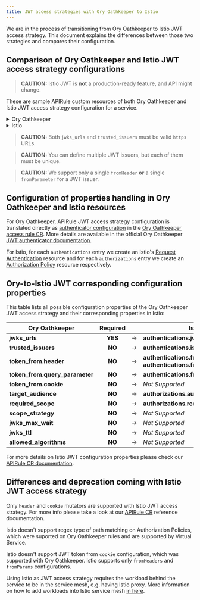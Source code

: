 ```yaml
---
title: JWT access strategies with Ory Oathkeeper to Istio
---
```


We are in the process of transitioning from Ory Oathkeeper to Istio JWT access strategy. This document explains the differences between those two strategies and compares their configuration.

## Comparison of Ory Oathkeeper and Istio JWT access strategy configurations

>**CAUTION:** Istio JWT is **not** a production-ready feature, and API might change.

These are sample APIRule custom resources of both Ory Oathkeeper and Istio JWT access strategy configuration for a service.

<div tabs name="api-rule">
  <details>
  <summary>
  Ory Oathkeeper
  </summary>

```yaml
apiVersion: gateway.kyma-project.io/v1beta1
kind: APIRule
metadata:
  name: service-secured
spec:
  gateway: kyma-system/kyma-gateway
  host: foo.bar
  service:
    name: foo-service
    namespace: foo-namespace
    port: 8080
  rules:
    - path: /.*
      methods: ["GET"]
      mutators: []
      accessStrategies:
        - handler: jwt
          config:
            trusted_issuers:
              - $ISSUER1
              - $ISSUER2
            jwks_urls:
              - $JWKS_URI1
              - $JWKS_URI2
```

  </details>
  <details>
  <summary>
  Istio
  </summary>

```yaml
apiVersion: gateway.kyma-project.io/v1beta1
kind: APIRule
metadata:
  name: service-secured
  namespace: $NAMESPACE
spec:
  gateway: kyma-system/kyma-gateway
  host: foo.bar
  service:
    name: foo-service
    namespace: foo-namespace
    port: 8080
  rules:
    - path: /.*
      methods: ["GET"]
      mutators: []
      accessStrategies:
        - handler: jwt
          config:
            authentications:
            - issuer: $ISSUER
              jwksUri: $JWKS_URI
              fromHeaders:
              - name: X-JWT-Assertion
                prefix: "Kyma "
            - issuer: $ISSUER2
              jwksUri: $JWKS_URI2
              fromParameters:
              - "jwt_token"
            authorizations:
            - requiredScopes: ["test"]
              audiences: ["example.com", "example.org"]
            - requiredScopes: ["read", "write"]
```

  </details>
</div>

>**CAUTION:** Both `jwks_urls` and `trusted_issuers` must be valid `https` URLs.

>**CAUTION:** You can define multiple JWT issuers, but each of them must be unique.

>**CAUTION:** We support only a single `fromHeader` **or** a single `fromParameter` for a JWT issuer.

## Configuration of properties handling in Ory Oathkeeper and Istio resources

For Ory Oathkeeper, APIRule JWT access strategy configuration is translated directly as [authenticator configuration](https://www.ory.sh/docs/oathkeeper/api-access-rules#handler-configuration) in the [Ory Oathkeeper access rule CR](https://www.ory.sh/docs/oathkeeper/api-access-rules). More details are available in the official Ory Oathkeeper [JWT authenticator documentation](https://www.ory.sh/docs/oathkeeper/pipeline/authn#jwt).

For Istio, for each `authentications` entry we create an Istio's [Request Authentication](https://istio.io/latest/docs/reference/config/security/request_authentication/) resource and for each `authorizations` entry we create an [Authorization Policy](https://istio.io/latest/docs/reference/config/security/authorization-policy/) resource respectively.

## Ory-to-Istio JWT corresponding configuration properties

This table lists all possible configuration properties of the Ory Oathkeeper JWT access strategy and their corresponding properties in Istio:

| Ory Oathkeeper | Required | | Istio | Required |
|-|:-:|-|-|:-:|
| **jwks_urls** | **YES** | &rarr; | **authentications.jwksUri** | **YES** |
| **trusted_issuers** | **NO** | &rarr; | **authentications.issuer** | **YES** |
| **token_from.header** | **NO** | &rarr; | **authentications.fromHeaders.name**<br/>**authentications.fromHeaders.prefix** | **NO** |
| **token_from.query_parameter** | **NO** | &rarr; | **authentications.fromParams** | **NO** |
| **token_from.cookie** | **NO** | &rarr; | *Not Supported* | **-** |
| **target_audience** | **NO** | &rarr; | **authorizations.audiences** | **NO** |
| **required_scope** | **NO** | &rarr; | **authorizations.requiredScopes** | **NO** |
| **scope_strategy** | **NO** | &rarr; | *Not Supported* | **-** |
| **jwks_max_wait** | **NO** | &rarr; | *Not Supported* | **-** |
| **jwks_ttl** | **NO** | &rarr; | *Not Supported* | **-** |
| **allowed_algorithms** | **NO** | &rarr; | *Not Supported* | **-** |

For more details on Istio JWT configuration properties please check our [APIRule CR documentation](https://github.com/kyma-project/api-gateway/blob/main/docs/api-rule-cr.md#istio-jwt-configuration).

## Differences and deprecation coming with Istio JWT access strategy

Only `header` and `cookie` mutators are supported with Istio JWT access strategy. For more info please take a look at our [APIRule CR](https://github.com/kyma-project/api-gateway/blob/main/docs/api-rule-cr.md#mutators) reference documentation.

Istio doesn't support regex type of path matching on Authorization Policies, which were suported on Ory Oathkeeper rules and are supported by Virtual Service.

Istio doesn't support JWT token from `cookie` configuration, which was supported with Ory Oathkeeper. Istio supports only `fromHeaders` and `fromParams` configurations.

Using Istio as JWT access strategy requires the workload behind the service to be in the service mesh, e.g. having Istio proxy. More information on how to add workloads into Istio service mesh [in here](https://istio.io/latest/docs/ops/common-problems/injection/).
